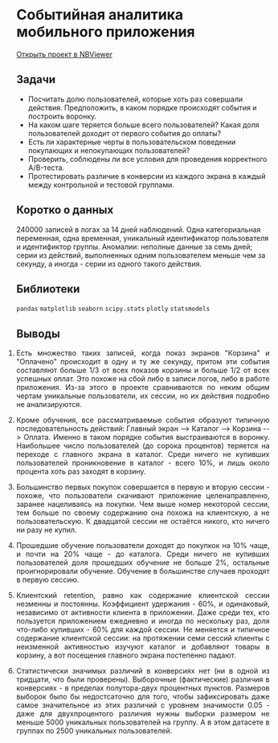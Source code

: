 # Событийная аналитика мобильного приложения
[Открыть проект в NBViewer](https://nbviewer.jupyter.org/github/Artemii-Kravtsov/thousands-of-hours/blob/master/9_analysing_events_logs.ipynb)
<br>

## Задачи 
- Посчитать долю пользователей, которые хоть раз совершали действия. Предположить, в каком порядке происходят события и построить воронку. 
- На каком шаге теряется больше всего пользователей? Какая доля пользователей доходит от первого события до оплаты?
- Есть ли характерные черты в пользовательском поведении покупающих и непокупающих пользователей?  
- Проверить, соблюдены ли все условия для проведения корректного A/B-теста.
- Протестировать различие в конверсии из каждого экрана в каждый между контрольной и тестовой группами.


## Коротко о данных 
240000 записей в логах за 14 дней наблюдений. Одна категориальная переменная, одна временная, уникальный идентификатор пользователя и идентификтор группы. Аномалии: неполные данные за семь дней; серии из действий, выполненных одним пользователем меньше чем за секунду, а иногда - серии из одного такого действия. 


## Библиотеки 
`pandas` `matplotlib` `seaborn` `scipy.stats` `plotly` `statsmodels`


## Выводы
<ol style="padding-left: 0px;"><li><p align="justify">Есть множество таких записей, когда показ экранов "Корзина" и "Оплачено" происходит в одну и ту же секунду, притом эти события составляют больше 1/3 от всех показов корзины и больше 1/2 от всех успешных оплат. Это похоже на сбой либо в записи логов, либо в работе приложения. Из-за этого в проекте сравниваются по неким общим чертам уникальные пользователи, их сессии, но их действия подробно не анализируются.</p></li><li><p align="justify">Кроме обучения, все рассматриваемые события образуют типичную последовательность действий: Главный экран --> Каталог --> Корзина --> Оплата. Именно в таком порядке события выстраиваются в воронку. Наибольшее число пользователей (до сорока процентов) теряется на переходе с главного экрана в каталог. Среди ничего не купивших пользователей проникновение в каталог - всего 10%, и лишь около процента хоть раз заходят в корзину.</p></li><li><p align="justify">Большинство первых покупок совершается в первую и вторую сессии - похоже, что пользователи скачивают приложение целенаправленно, заранее нацеливаясь на покупки. Чем выше номер некоторой сессии, тем больше по своему содержанию она похожа на клиентскую, а не пользовательскую. К двадцатой сессии не остаётся никого, кто ничего ни разу не купил.</p></li><li><p align="justify">Прошедшие обучение пользователи доходят до покупкок на 10% чаще, и почти на 20% чаще - до каталога. Среди ничего не купивших пользователей доля прошедших обучение не больше 2%, остальные проигнорировали обучение. Обучение в большинстве случаев проходят в первую сессию.</p></li><li><p align="justify">Клиентский retention, равно как содержание клиентской сессии незменны и постоянны. Коэффициент удержания - 60%, и одинаковый, независимо от активности клиента в приложении. Даже среди тех, кто пользуется приложением ежедневно и иногда по нескольку раз, доля что-либо купивших - 60% для каждой сессии. Не меняется и типичное содержание клиентской сессии: на протяжении семи сессий клиенты с неизменной активностью изучуют каталог и добавляют товары в корзину, а вот посещения главного экрана постепенно падают.</p></li><li><p align="justify">Статистически значимых различий в конверсиях нет (ни в одной из тридцати, что были проверены). Выборочные (фактические) различия в конверсиях - в пределах полутора-двух процентных пунктов. Размеров выборок было бы недостсаточно для того, чтобы зафиксировать даже самое значительное из этих различий с уровнем значимости 0.05 - даже для двухпроцентого различия нужны выборки размером не меньше 5000 уникальных пользователей на группу. А в этом датасете в группах по 2500 уникальных пользователей.</p></li></ol>
